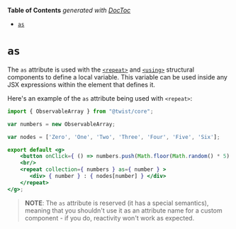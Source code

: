 <!-- START doctoc generated TOC please keep comment here to allow auto update -->
<!-- DON'T EDIT THIS SECTION, INSTEAD RE-RUN doctoc TO UPDATE -->
**Table of Contents**  *generated with [DocToc](https://github.com/thlorenz/doctoc)*

- [`as`](#as)

<!-- END doctoc generated TOC please keep comment here to allow auto update -->

# `as`

The `as` attribute is used with the [`<repeat>`](../components/repeat.md) and [`<using>`](../components/using.md) structural components to define a local variable. This variable can be used inside any JSX expressions within the element that defines it.

Here's an example of the `as` attribute being used with `<repeat>`:

```jsx
import { ObservableArray } from "@twist/core";

var numbers = new ObservableArray;

var nodes = ['Zero', 'One', 'Two', 'Three', 'Four', 'Five', 'Six'];

export default <g>
    <button onClick={ () => numbers.push(Math.floor(Math.random() * 5) + 1) }> Roll </button>
    <br/>
    <repeat collection={ numbers } as={ number } >
       <div> { number } : { nodes[number] } </div>
    </repeat>
</g>;
```

> **NOTE**: The `as` attribute is reserved (it has a special semantics), meaning that you shouldn't use it as an attribute name for a custom component - if you do, reactivity won't work as expected.
